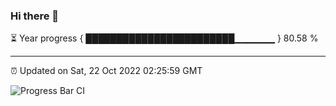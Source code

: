 ### Hi there 👋

⏳ Year progress { ████████████████████████▁▁▁▁▁▁ } 80.58 %

---

⏰ Updated on Sat, 22 Oct 2022 02:25:59 GMT

![Progress Bar CI](https://github.com/ZhaoGui/ZhaoGui/workflows/Progress%20Bar%20CI/badge.svg)
